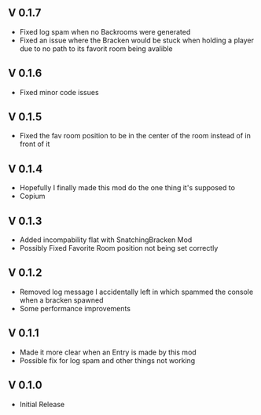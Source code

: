 ## V 0.1.7
- Fixed log spam when no Backrooms were generated
- Fixed an issue where the Bracken would be stuck when holding a player due to no path to its favorit room being avalible

## V 0.1.6
- Fixed minor code issues

## V 0.1.5
- Fixed the fav room position to be in the center of the room instead of in front of it

## V 0.1.4
- Hopefully I finally made this mod do the one thing it's supposed to
- Copium

## V 0.1.3
- Added incompability flat with SnatchingBracken Mod
- Possibly Fixed Favorite Room position not being set correctly

## V 0.1.2
- Removed log message I accidentally left in which spammed the console when a bracken spawned
- Some performance improvements

## V 0.1.1
- Made it more clear when an Entry is made by this mod
- Possible fix for log spam and other things not working

## V 0.1.0
- Initial Release